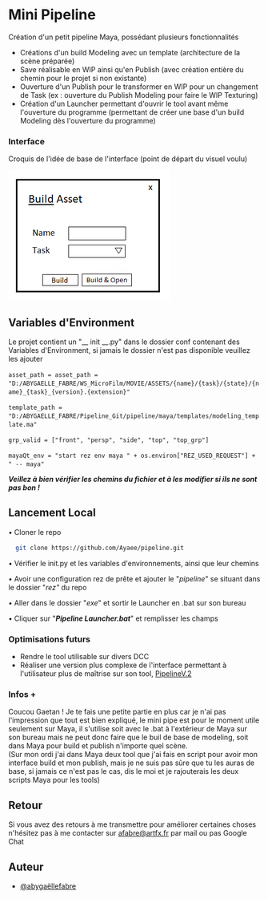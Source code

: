 # Mini Pipeline

Création d'un petit pipeline Maya, possédant plusieurs fonctionnalités



- Créations d'un build Modeling avec un template (architecture de la scène préparée)
- Save réalisable en WIP ainsi qu'en Publish (avec création entière du chemin pour le projet si non existante)
- Ouverture d'un Publish pour le transformer en WIP pour un changement de Task (ex : ouverture du Publish Modeling pour faire le WIP Texturing)
- Création d'un Launcher permettant d'ouvrir le tool avant même l'ouverture du programme (permettant de créer une base d'un build Modeling dès l'ouverture du programme)


### Interface

Croquis de l'idée de base de l'interface (point de départ du visuel voulu)

![Interface](img/interface.png)
## Variables d'Environment

Le projet contient un "__ init __.py" dans le dossier conf contenant des Variables d'Environment, si jamais le dossier n'est pas disponible veuillez les ajouter

`asset_path = asset_path = "D:/ABYGAELLE_FABRE/WS_MicroFilm/MOVIE/ASSETS/{name}/{task}/{state}/{name}_{task}_{version}.{extension}"`

`template_path = "D:/ABYGAELLE_FABRE/Pipeline_Git/pipeline/maya/templates/modeling_template.ma"`

`grp_valid = ["front", "persp", "side", "top", "top_grp"]`

`mayaQt_env = "start rez env maya " + os.environ["REZ_USED_REQUEST"] + " -- maya"`

***Veillez à bien vérifier les chemins du fichier et à les modifier si ils ne sont pas bon !***

## Lancement Local

• Cloner le repo

```bash
  git clone https://github.com/Ayaee/pipeline.git
```

• Vérifier le init.py et les variables d'environnements, ainsi que leur chemins

• Avoir une configuration rez de prête et ajouter le "*pipeline*" se situant dans le dossier "*rez"* du repo

• Aller dans le dossier "*exe*" et sortir le Launcher en .bat sur son bureau

• Cliquer sur "***Pipeline Launcher.bat***" et remplisser les champs



### Optimisations futurs

- Rendre le tool utilisable sur divers DCC
- Réaliser une version plus complexe de l'interface permettant à l'utilisateur plus de maîtrise sur son tool, [PipelineV.2](https://github.com/Ayaee/Pipeline_Browser)


### Infos +
Coucou Gaetan ! Je te fais une petite partie en plus car je n'ai pas l'impression que tout est bien expliqué, le mini pipe est pour le moment utile seulement sur Maya, il s'utilise soit avec le .bat à l'extérieur de Maya sur son bureau mais ne peut donc faire que le buil de base de modeling, soit dans Maya pour build et publish n'importe quel scène.
<br/>(Sur mon ordi j'ai dans Maya deux tool que j'ai fais en script pour avoir mon interface build et mon publish, mais je ne suis pas sûre que tu les auras de base, si jamais ce n'est pas le cas, dis le moi et je rajouterais les deux scripts Maya pour les tools)


## Retour

Si vous avez des retours à me transmettre pour améliorer certaines choses n'hésitez pas à me contacter sur afabre@artfx.fr par mail ou pas Google Chat


## Auteur

- [@abygaëllefabre](https://github.com/Ayaee)

